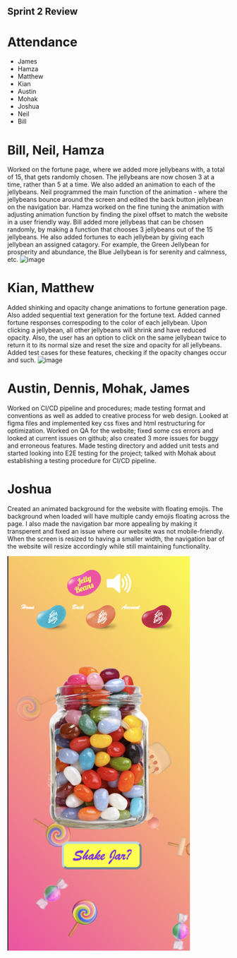 ## Sprint 2 Review

# Attendance 
- James
- Hamza
- Matthew
- Kian
- Austin
- Mohak
- Joshua
- Neil
- Bill

# Bill, Neil, Hamza
Worked on the fortune page, where we added more jellybeans with, a total of 15, that gets randomly chosen. The jellybeans are now chosen 3 at a time, rather than 5 at a time. We also added an animation to each of the jellybeans. Neil programmed the main function of the animation - where the jellybeans bounce around the screen and edited the back button jellybean on the navigation bar. Hamza worked on the fine tuning the animation with adjusting animation function by finding the pixel offset to match the website in a user friendly way. Bill added more jellybeas that can be chosen randomly, by making a function that chooses 3 jellybeans out of the 15 jellybeans. He also added fortunes to each jellybean by giving each jellybean an assigned catagory. For example, the Green Jellybean for prosperity and abundance, the Blue Jellybean is for serenity and calmness, etc.
![image](./meetingpics/sprint2_pic3.png)

# Kian, Matthew
Added shinking and opacity change animations to fortune generation page. Also added sequential text generation for the fortune text. Added canned fortune responses correspoding to the color of each jellybean. Upon clicking a jellybean, all other jellybeans will shrink and have reduced opacity. Also, the user has an option to click on the same jellybean twice to return it to its normal size and reset the size and opacity for all jellybeans. Added test cases for these features, checking if the opacity changes occur and such.
![image](./meetingpics/sprint2_pic2.png)


# Austin, Dennis, Mohak, James
Worked on CI/CD pipeline and procedures; made testing format and conventions as well as added to creative process for web design. Looked at figma files and implemented key css fixes and html restructuring for optimization. Worked on QA for the website; fixed some css errors and looked at current issues on github; also created 3 more issues for buggy and erroneous features. Made testing directory and added unit tests and started looking into E2E testing for the project; talked with Mohak about establishing a testing procedure for CI/CD pipeline.

# Joshua
Created an animated background for the website with floating emojis. The background when loaded will have multiple candy emojis floating across the page. I also made the navigation bar more appealing by making it transperent and fixed an issue where our website was not mobile-friendly. When the screen is resized to having a smaller width, the navigation bar of the website will resize accordingly while still maintaining functionality.

![image](./meetingpics/sprint2_pic4.png)


